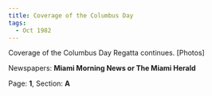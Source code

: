 ```yaml
---  
title: Coverage of the Columbus Day  
tags:  
  - Oct 1982  
---  
```

  
Coverage of the Columbus Day Regatta continues. [Photos]  
  
Newspapers: **Miami Morning News or The Miami Herald**  
  
Page: **1**, Section: **A** 
